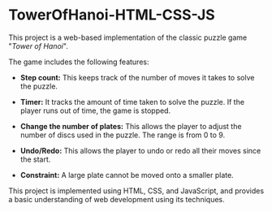 # TowerOfHanoi-HTML-CSS-JS

This project is a web-based implementation of the classic puzzle game \"*Tower of Hanoi*\".

The game includes the following features:

-   **Step count:** This keeps track of the number of moves it takes to
    solve the puzzle.

-   **Timer:** It tracks the amount of time taken to solve the puzzle.
    If the player runs out of time, the game is stopped.

-   **Change the number of plates:** This allows the player to adjust
    the number of discs used in the puzzle. The range is from 0 to 9.

-   **Undo/Redo:** This allows the player to undo or redo all their
    moves since the start.

-   **Constraint:** A large plate cannot be moved onto a smaller plate.

This project is implemented using HTML, CSS, and JavaScript, and
provides a basic understanding of web development using its techniques.
